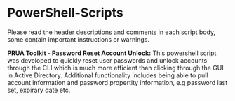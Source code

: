 # PowerShell-Scripts


Please read the header descriptions and comments in each script body, some contain important instructions or warnings.

<b>PRUA Toolkit - Password Reset Account Unlock:</b> This powershell script was developed to quickly reset user passwords and unlock accounts through the CLI which is much more efficient than clicking through the GUI in Active Directory.
Additional functionality includes being able to pull account information and password propertity information, e.g password last set, expirary date etc. 
